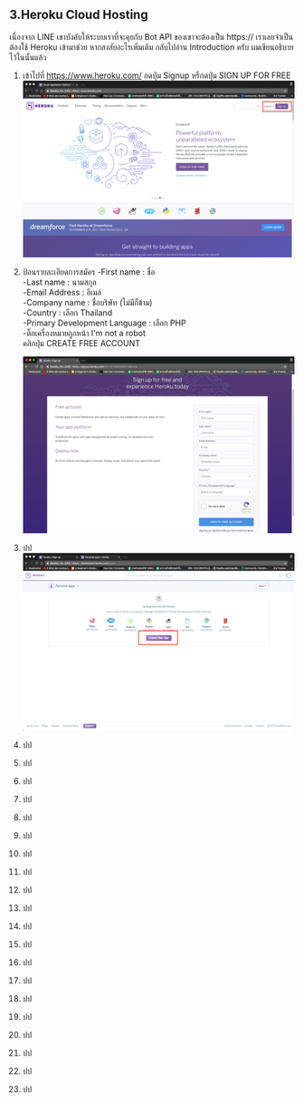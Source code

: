 ## 3.Heroku Cloud Hosting

เนื่องจาก LINE เขาบังคับให้ระบบเราที่จะคุยกับ Bot API ของเขาจะต้องเป็น https:// เราเลยจำเป็นต้องใช้ Heroku เข้ามาช่วย หากสงสัยอะไรเพิ่มเติม กลับไปอ่าน Introduction ครับ ผมเขียนอธิบายไว้ในนั้นแล้ว

1. เข้าไปที่ https://www.heroku.com/ กดปุ่ม Signup หรืกดปุ่ม SIGN UP FOR FREE
   ![](/assets/2017-10-06_1722.png)

2. ป้อนรายละเอียดการสมัคร
   -First name : ชื่อ  
   -Last name : นามสกุล  
   -Email Address : อีเมล์  
   -Company name : ชื่อบริษัท \(ไม่มีก็ข้าม\)  
   -Country : เลือก Thailand  
   -Primary Development Language : เลือก PHP  
   -ติ๊กเครื่องหมายถูกหน้า I'm not a robot  
   คลิกปุ่ม CREATE FREE ACCOUNT

   ![](/assets/2017-10-06_1723.png)

3. ปป
   ![](/assets/2017-10-06_1728.png)

4. ปป
5. ปป
6. ปป
7. ปป
8. ปป
9. ปป
10. ปป
11. ปป
12. ปป
13. ปป
14. ปป
15. ปป
16. ปป
17. ปป
18. ปป
19. ปป
20. ปป
21. ปป
22. ปป
23. ปป



